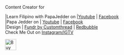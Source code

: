 
Content Creator for

|Learn Filipino with PapaJedder on |[Youtube](https://www.youtube.com/channel/UCd2GYeVAsuDE-qUdxtUEs8A) | [Facebook](https://fb.me/letsfilipino)  
|Papa Jedder on | [Youtube](https://goo.gl/xMXzkL) | [Facebook](https://fb.me/papajedder)   
|Design | [Fundr by Customthread](https://fundr.customthread.com/papajedder) | [Redbubble](https://www.redbubble.com/people/papajedder/portfolio)   
Check Me Out on [Instagram/IGTV](https://goo.gl/vMdQeZ)




<a href='https://ko-fi.com/D1D4IP34' target='_blank'><img height='36' style='border:0px;height:36px;' src='https://az743702.vo.msecnd.net/cdn/kofi2.png?v=0' border='0' alt='Buy Me a Coffee at ko-fi.com' /></a>

